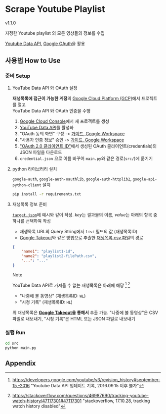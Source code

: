 # Scrape Youtube Playlist
v1.1.0

지정한 Youtube playlist 의 모든 영상들의 정보를 수집  

[Youtube Data API](https://developers.google.com/youtube/v3/docs), [Google OAuth](https://developers.google.com/identity/protocols/oauth2)을 활용  

## 사용법 How to Use

### 준비 Setup

1. YouTube Data API 와 OAuth 설정

	**재생목록에 접근이 가능한 계정**의 [Google Cloud Platform (GCP)](https://console.cloud.google.com/)에서 프로젝트를 열고  
	YouTube Data API 와 OAuth 인증을 수행  

	1. [Google Cloud Console](https://console.cloud.google.com/)에서 새 프로젝트를 생성
	2. [YouTube Data API](https://console.cloud.google.com/apis/library/youtube.googleapis.com)를 활성화
	3. "OAuth 동의 화면" 구성 -> [가이드, Google Workspace](https://developers.google.com/calendar/api/quickstart/python#configure_the_oauth_consent_screen)
	4. "사용자 인증 정보" 승인 -> [가이드, Google Workspace](https://developers.google.com/calendar/api/quickstart/python#authorize_credentials_for_a_desktop_application)
	5. ["OAuth 2.0 클라이언트 ID"](https://console.cloud.google.com/apis/credentials)에서 생성된 OAuth 클라이언트(credentials)의 JSON 파일을 다운로드
	6. `credential.json` 으로 이름 바꾸어 `main.py`와 같은 경로(`src/`)에 옮기기

2. python 라이브러리 설치

	`google-auth`, `google-auth-oauthlib`, `google-auth-httplib2`, `google-api-python-client` 설치  

	```sh
	pip install -r requirements.txt
	```

3. 재생목록 정보 준비

	[`target.json`](./src/target.json)에 예시와 같이 작성. *key*는 결과물의 이름, *value*는 아래의 항목 중 하나를 선택하여 작성  

	- 재생목록 URL의 Query String에서 `list` 필드의 값 (재생목록ID)
	- [Google Takeout](https://takeout.google.com/)와 같은 방법으로 추출한 [재생목록 csv 파일](## "각 영상의 ID, 재생목록에 추가한 타임스탬프로 구성")의 경로

	```json
	{
		"name1": "playlist1-id",
		"name2": "playlist2-filePath.csv",
		"...": "..."
	}
	```

	> [!NOTE]
	> YouTube Data API로 가져올 수 없는 재생목록은 아래에 해당 [^1] [^2]
	>
	> - "나중에 볼 동영상" (재생목록ID: `WL`)
	> - "시청 기록" (재생목록ID: `HL`)
	>
	> 위 재생목록은 **[Google Takeout](https://takeout.google.com/)을 통해서** 추출 가능.
	> "나중에 볼 동영상"은 CSV 파일로 내보내기, "시청 기록"은 HTML 또는 JSON 파일로 내보내기

### 실행 Run

```bash
cd src
python main.py
```

## Appendix

[^1]: https://developers.google.com/youtube/v3/revision_history#september-15,-2016 "Youtube Data API 업데이트 기록, 2016.09.15 이후 불가"
[^2]: https://stackoverflow.com/questions/46987690/tracking-youtube-watch-history/47117301#47117301 "stackoverflow, 17.10.28, tracking watch history disabled"

